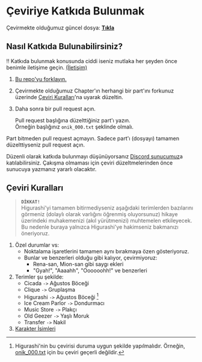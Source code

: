 [guncel-dosya]: ../../tree/master/README.md#ilerleme

# Çeviriye Katkıda Bulunmak

Çevirmekte olduğumuz güncel dosya: [**Tıkla**][guncel-dosya]

## Nasıl Katkıda Bulunabilirsiniz?

‼️ Katkıda bulunmak konusunda ciddi iseniz mutlaka her şeyden önce benimle iletişime geçin. [(İletişim)](../../tree/master/README.md#iletişim)

1. [Bu repo'yu forklayın.](https://github.com/Witch-Love/higurashi-scripting-tr/fork)
2. Çevirmekte olduğumuz Chapter'ın herhangi bir part'ını forkunuz üzerinde [Çeviri Kuralları](#çeviri-kuralları)'na uyarak düzeltin.
3. Daha sonra bir pull request açın.

   Pull request başlığına düzelttiğiniz part'ı yazın.  
   Örneğin başlığınız `onik_000.txt` şeklinde olmalı.

Part bitmeden pull request açmayın. Sadece part'ı (dosyayı) tamamen düzelttiyseniz pull request açın.  

Düzenli olarak katkıda bulunmayı düşünüyorsanız [Discord sunucumuz](https://discord.gg/jyD5jn9Vpd)a katılabilirsiniz. Çakışma olmaması için çeviri düzeltmelerinden önce sunucuya yazmanız yararlı olacaktır.

## Çeviri Kuralları

>**`DİKKAT!`**  
>Higurashi'yi tamamen bitirmediyseniz aşağıdaki terimlerden bazılarını görmeniz (dolaylı olarak varlığını öğrenmiş oluyorsunuz) hikaye üzerindeki muhakemenizi (akıl yürütmenizi) muhtemelen etkileyecek. Bu nedenle buraya yalnızca Higurashi'ye hakimseniz bakmanızı öneriyoruz.

1. Özel durumlar vs:
   * Noktalama işaretlerini tamamen aynı bırakmaya özen gösteriyoruz.
   * Bunlar ve benzerleri olduğu gibi kalıyor, çevirmiyoruz:
     * Rena-san, Mion-san gibi saygı ekleri
     * "Gyah!", "Aaaahh", "Oooooohh!" ve benzerleri
2. Terimler şu şekilde:
   * Cicada `->` Ağustos Böceği
   * Clique `->` Gruplaşma
   * Higurashi `->` Ağustos Böceği [^1]
   * Ice Cream Parlor `->` Dondurmacı
   * Music Store `->` Plakçı
   * Old Geezer `->` Yaşlı Moruk
   * Transfer `->` Nakil
3. [Karakter İsimleri](../../tree/master/character_names.json)

[^1]: Higurashi'nin bu çevirisi duruma uygun şekilde yapılmalıdır. Örneğin, [onik_000.txt](../../tree/master/story/ch1/onik_000.txt) için bu çeviri geçerli değildir.